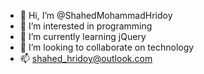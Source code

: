 - 👋 Hi, I’m @ShahedMohammadHridoy
- 👀 I’m interested in programming
- 🌱 I’m currently learning jQuery
- 💞️ I’m looking to collaborate on technology
- 📫 shahed_hridoy@outlook.com
